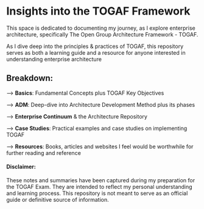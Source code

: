 # Insights into the TOGAF Framework

This space is dedicated to documenting my journey, as I explore enterprise architecture, specifically  The Open Group Architecture Framework - TOGAF.

As I dive deep into the principles & practices of TOGAF, this repository serves as both a learning guide and a resource for anyone interested in understanding enterprise architecture


## Breakdown:

   --> **Basics**: Fundamental Concepts plus TOGAF Key Objectives

   --> **ADM**: Deep-dive into Architecture Development Method plus its phases

   --> **Enterprise Continuum** & the Architecture Repository

   --> **Case Studies**: Practical examples and case studies on implementing TOGAF
   
   --> **Resources**:  Books, articles and websites I feel would be worthwhile for further reading and reference



   #### Disclaimer:

These notes and summaries have been captured during my preparation for the TOGAF Exam. They are intended to reflect my personal understanding and learning process. This repository is not meant to serve as an official guide or definitive source of information.

